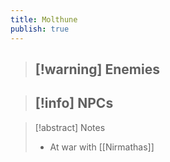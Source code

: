 ```yaml
---
title: Molthune
publish: true
---
```

> [!warning] Enemies
> - 

> [!info] NPCs
> - 

> [!abstract] Notes
> - At war with [[Nirmathas]]
